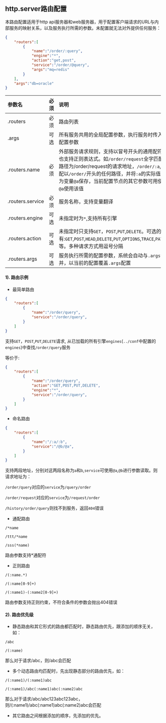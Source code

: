 ## http.server路由配置
本路由配置适用于http api服务器和web服务器，用于配置客户端请求的URL与内部服务的映射关系，以及服务执行所需的参数。未配置就无法对外提供任何服务：
```json
{
    "routers":[
        {
            "name":"/order/:query",
            "engine":"*",
            "action":"get,post",
            "service":"/order/@query",
            "args":"mq=redis"
        }
    ],
    "args":"db=oracle"
}
```


|参数名|必须|说明|
|:------|:-------:|:------|
|.routers|必须|路由列表|
|.args|可选|所有服务共用的全局配置参数，执行服务时传入该配置参数|
|.routers.name|必须|外部服务请求规则，支持以冒号开头的通用配符，也支持正则表达式。如`/order/request`全字匹配路径为/order/request的请求地址，`/order/:a`,匹配以`/order/`开头的任何路径，并将`:a`的实际值作为变量`@a`保存，当前配置节点的其它参数可用使用`@a`使用该值|
|.routers.service|必须|服务名称，支持变量翻译|
|.routers.engine|可选|未指定时为`*`,支持所有引擎|
|.routers.action|可选| 未指定时只支持`GET`，`POST`,`PUT`,`DELETE`。可选的值有:`GET`,`POST`,`HEAD`,`DELETE`,`PUT`,`OPTIONS`,`TRACE`,`PATCH`等。多种请求方式用逗号分隔|
|.routers.args|可选|服务执行所需的配置参数，系统会自动与`.args`合并，以当前的配置覆盖`.args`配置|

####  1). 路由示例

 + 最简单路由

```json
{
    "routers":[
        {
            "name":"/order/query",
            "service":"/order/query",
        }
    ]
}
```
支持`GET`，`POST`,`PUT`,`DELETE`请求, 从已加载的所有引擎`engines`(`../conf`中配置的`engines`)中查找`/order/query`服务

等价于:
```json
{
    "routers":[
        {
            "name":"/order/query",
            "action":"GET,POST,PUT,DELETE",
            "engine":"*",
            "service":"/order/query",
        }
    ]
}
```

+ 命名路由

```json
{
    "routers":[
        {
            "name":"/:a/:b",
            "service":"/@b/@a",
        }
    ]
}
```

支持两段地址，分别对这两段名称为`a`和`b`,`service`可使用`@a`,`@b`进行参数读取。则请求地址为：

`/order/query`对应的`service`为`/query/order`

`/order/request`对应的`service`为`/request/order`

`/history/order/query`则找不到服务，返回`404`错误



+ 通配路由

`/*name`

`/ttt/*name`

`/sss(*name)`

路由参数支持*通配符

+ 正则路由

`/(:name.*)`

`/(:name[0-9]+)`

`/(:name1)-(:name2[0-9]+)`

路由参数支持正则约束，不符合条件的参数会抛出404错误


#### 2). 路由优先级

+ 静态路由和其它形式的路由都匹配时，静态路由优先，跟添加的顺序无关，如：

`/abc`

`/(:name)`

那么对于请求/abc，则/abc会匹配

+ 多个动态路由均匹配时，先出现静态部分的路由优先，如：

`/(:name1)/(:name1)abc`

`/(:name1)/abc(:name1)abc(:name2)abc`

那么对于请求/abc/abc123abc123abc，则/(:name1)/abc(:name1)abc(:name2)abc会匹配

+ 其它路由之间根据添加的顺序，先添加的优先。